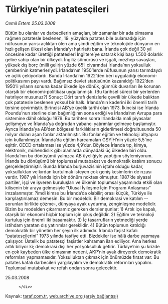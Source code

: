 # Türkiye’nin patatesçileri

*Cemil Ertem 25.03.2008*

<div class="yazi">Bütün bu olanlar ve darbecilerin amaçları, bir zamanlar bir ada olmasına rağmen patatesle beslenen, 19. yüzyılda patates bile bulamadığı için nüfusunun yarısı açlıktan ölen ama şimdi eğitim ve teknolojide dünyanın en hızlı gelişen ülkesi olan İrlanda’yı hatırlattı bana.
İrlanda çok değil 30 yıl öncesine kadar ürettiği patatesleri İngiltere’ye satarak kişi başı 1.500 dolarlık gelire sahip olan bir ülkeydi. İngiliz sömürüsü ve işgali, mezhep savaşları, yüksek dış borç (milli gelirin yüzde 65’i civarında) İrlanda’nın yoksulluk çemberinin katmerleriydi. İrlanda’nın 1950’lerde nüfusunun yarısı tarımdaydı ve açlık çekiyorlardı. 
Bunda İrlanda’nın 1922’den beri uyguladığı ekonomi-politikasının payı vardı. Bağımsız devlet statüsünün kazanıldığı 1922’den 1950’li yılların sonuna kadar ülkede içe dönük, gümrük duvarları ile korunan otarşik bir ekonomi-politikası uygulanmıştı. (Bu tarihsel süreci bir yerlerden hatırlıyor musunuz?) Sonuç: Dört tarafı denizlerle çevrili bir ülkede balıktan çok patatesle beslenen yoksul bir halk. 
İrlanda’nın kaderini iki önemli tarih tersine çevirmiştir. Birincisi AB’ye üyelik tarihi olan 1973. İkincisi ise İrlanda Poundu’nun sterline olan bağımlığının sona erdiği ve İrlanda’nın Avrupa para sistemine dâhil olduğu 1979. Bu tarihten sonra İrlanda’da mali piyasalar gelişmeye ve İrlanda’ya doğrudan yabancı yatırımlar gelmeye başlamıştır. 
Ayrıca İrlanda’ya AB’den bölgesel farklılıkların giderilmesi doğrultusunda 50 milyar doları aşan fonlar aktarılmıştır. Bu fonlar eğitim ve teknoloji altyapısı için kullanılmıştır. İrlanda’da eğitim harcamaları GSYİH’nin yüzde 5,5’ine eşittir. OECD ortalaması ise yüzde 4,9’dur. 
Böylece İrlanda tıp, kimya, elektronik, mühendislik gibi alanlarda dünyadaki üç ülkeden biri oldu. 
İrlanda’nın bu dönüşümü yalnızca AB üyeliğiyle yaptığını söylemiyorum. İrlanda bu dönüşümü bir toplumsal mutabakat ve demokratik katılım sonucu gerçekleştirmiştir. Bunda İrlanda burjuvazisinin iştahı olduğu kadar, yoksulluktan ve kırdan kurtulmak isteyen çok geniş kesimlerin de rızası vardır. 1987 yılı İrlanda için bir dönüm noktası olmuştur. 1987’de siyasal partiler, işçi ve işveren kuruluşları ve ülkenin toplumsal yaşamında etkili olan kilisenin bir araya gelmesiyle “Ulusal İyileşme İçin Program Anlaşması” imzalanmıştır.
?imdi kimse bu İrlanda’da olabilir; orası küçük, Türkiye ile karşılaştırılamaz demesin. Bu bir modeldir. Bir demokrasi ve katılım --sorunları birlikte çözme-, dünyaya ayak uydurma, zenginleşme modelidir. Bizim bu modelden çıkarmamız gereken dersler şunlar: 
1) Artık içe kapalı, otarşik bir ekonomi hiçbir toplum için çıkış değildir. 
2) Eğitim ve teknoloji kurtuluş için önemli iki basamaktır. 
3) İç tasarrufların yetmediği yerde istihdam yaratan dış yatırımlar gereklidir. 
4) Bütün toplumun katıldığı demokratik bir yönetim her şeyin ilk adımıdır. 
İrlanda faşist kafalı “patatesçilerini” 1973 yılında tasfiye etti. Bizdekiler ise hâlâ darbe yapmaya çalışıyor. Üstelik bu patatesçi faşistler kahraman ilan ediliyor. Ama herkes artık biliyor ki; demokrasi dışı her yol yoksulluk getirir. Türkiye’nin şu krizde en çok kaybeden ülke olmasının nedeni, AKP’nin ayak direyerek demokratik reformları yapmamasıdır. Yoksulluktan çıkmak için önümüzde fırsat var: Bu patates kafalı darbecileri yargılayalım ve demokratik reformları yapalım. Toplumsal mutabakat ve refah ondan sonra gelecektir. 

25.03.2008
                                    
          
          
          
          </div>

Kaynak: [taraf.com.tr](http://www.taraf.com.tr:80/cemil-ertem/makale-turkiyenin-patatescileri.htm), [web.archive.org (arşiv bağlantısı)](http://web.archive.org/web/20130622052040/http://www.taraf.com.tr:80/cemil-ertem/makale-turkiyenin-patatescileri.htm)
